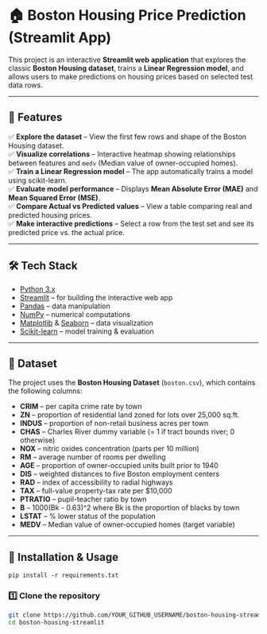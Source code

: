 # 🏠 Boston Housing Price Prediction (Streamlit App)

This project is an interactive **Streamlit web application** that explores the classic **Boston Housing dataset**, trains a **Linear Regression model**, and allows users to make predictions on housing prices based on selected test data rows.

---

## 📌 Features

✅ **Explore the dataset** – View the first few rows and shape of the Boston Housing dataset.  
✅ **Visualize correlations** – Interactive heatmap showing relationships between features and `medv` (Median value of owner-occupied homes).  
✅ **Train a Linear Regression model** – The app automatically trains a model using scikit-learn.  
✅ **Evaluate model performance** – Displays **Mean Absolute Error (MAE)** and **Mean Squared Error (MSE)**.  
✅ **Compare Actual vs Predicted values** – View a table comparing real and predicted housing prices.  
✅ **Make interactive predictions** – Select a row from the test set and see its predicted price vs. the actual price.

---

## 🛠️ Tech Stack

- [Python 3.x](https://www.python.org/)
- [Streamlit](https://streamlit.io/) – for building the interactive web app  
- [Pandas](https://pandas.pydata.org/) – data manipulation  
- [NumPy](https://numpy.org/) – numerical computations  
- [Matplotlib](https://matplotlib.org/) & [Seaborn](https://seaborn.pydata.org/) – data visualization  
- [Scikit-learn](https://scikit-learn.org/) – model training & evaluation  

---

## 📂 Dataset

The project uses the **Boston Housing Dataset** (`boston.csv`), which contains the following columns:

- **CRIM** – per capita crime rate by town  
- **ZN** – proportion of residential land zoned for lots over 25,000 sq.ft.  
- **INDUS** – proportion of non-retail business acres per town  
- **CHAS** – Charles River dummy variable (= 1 if tract bounds river; 0 otherwise)  
- **NOX** – nitric oxides concentration (parts per 10 million)  
- **RM** – average number of rooms per dwelling  
- **AGE** – proportion of owner-occupied units built prior to 1940  
- **DIS** – weighted distances to five Boston employment centers  
- **RAD** – index of accessibility to radial highways  
- **TAX** – full-value property-tax rate per $10,000  
- **PTRATIO** – pupil-teacher ratio by town  
- **B** – 1000(Bk - 0.63)^2 where Bk is the proportion of blacks by town  
- **LSTAT** – % lower status of the population  
- **MEDV** – Median value of owner-occupied homes (target variable)

---

## 🚀 Installation & Usage
```pip install -r requirements.txt```

### 1️⃣ Clone the repository

```bash
git clone https://github.com/YOUR_GITHUB_USERNAME/boston-housing-streamlit.git
cd boston-housing-streamlit
